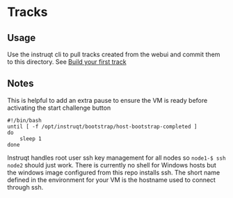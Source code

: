 # Tracks

## Usage
Use the instruqt cli to pull tracks created from the webui and commit them to this directory. See [Build your first track](https://docs.instruqt.com/building-tracks/your-first-track)

## Notes
This is helpful to add an extra pause to ensure the VM is ready before activating the start challenge button
```
#!/bin/bash
until [ -f /opt/instruqt/bootstrap/host-bootstrap-completed ]
do
    sleep 1
done
```

Instruqt handles root user ssh key management for all nodes so `node1-$ ssh node2` should just work. There is currently no shell for Windows hosts but the windows image configured from this repo installs ssh. The short name defined in the environment for your VM is the hostname used to connect through ssh. 
